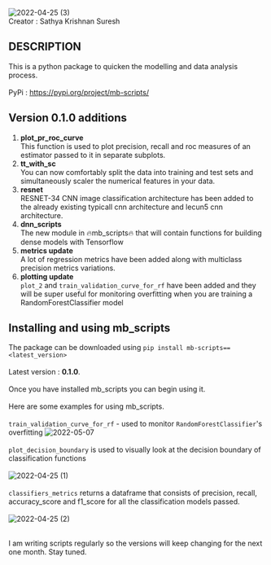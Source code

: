 ![2022-04-25 (3)](https://user-images.githubusercontent.com/86184014/165095198-1f90196a-f4c5-42f5-92ed-60850a8386d5.png)<br>
Creator : Sathya Krishnan Suresh<br>
## DESCRIPTION
This is a python package to quicken the modelling and data analysis process.<br><br>
PyPi : https://pypi.org/project/mb-scripts/

## Version 0.1.0 additions
1. **plot_pr_roc_curve**<br>
This function is used to plot precision, recall and roc measures of an estimator 
passed to it in separate subplots.
2. **tt_with_sc**<br>
You can now comfortably split the data into training and test sets and simultaneously
scaler the numerical features in your data.
3. **resnet**<br>
RESNET-34 CNN image classification architecture has been added to the already existing typicall cnn
architecture and lecun5 cnn architecture.
4. **dnn_scripts**<br>
The new module in 🔥mb_scripts🔥 that will contain functions for building dense models
with Tensorflow
5. **metrics update**<br>
A lot of regression metrics have been added along with multiclass precision metrics
variations.
6. **plotting update**<br>
`plot_2` and `train_validation_curve_for_rf` have been added and they will be super useful for
monitoring overfitting when you are training a RandomForestClassifier model


## Installing and using mb_scripts
The package can be downloaded using `pip install mb-scripts==<latest_version>`<br><br>
Latest version : **0.1.0**.<br><br>
Once you have installed mb_scripts you can begin using it.<br><br> Here are some examples for using mb_scripts.<br><br>
`train_validation_curve_for_rf` - used to monitor `RandomForestClassifier`'s overfitting
![2022-05-07](https://user-images.githubusercontent.com/86184014/167239436-a77b2773-072e-4b66-b4ab-2b48089c9606.png)<br><br>
`plot_decision_boundary` is used to visually look at the decision boundary of classification functions<br><br>
![2022-04-25 (1)](https://user-images.githubusercontent.com/86184014/165075925-daa9cdf5-cbe0-41fe-85fa-39395d4cf027.png)<br><br>
`classifiers_metrics` returns a dataframe that consists of precision, recall, accuracy_score and f1_score for all the classification models passed.<br><br>
![2022-04-25 (2)](https://user-images.githubusercontent.com/86184014/165077324-b64aeb9f-170e-4630-a17e-5a0a9174a79e.png)<br><br>

I am writing scripts regularly so the versions will keep changing for the next one month. Stay tuned.
